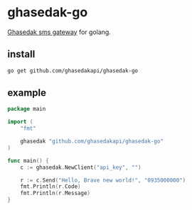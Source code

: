 ghasedak-go
===============
[Ghasedak sms gateway](https://ghasedak.io) for golang.

install
-------

```sh
go get github.com/ghasedakapi/ghasedak-go
```

example
-------
```go
package main

import (
	"fmt"

	ghasedak "github.com/ghasedakapi/ghasedak-go"
)

func main() {
	c := ghasedak.NewClient("api_key", "")

	r := c.Send("Hello, Brave new world!", "0935000000")
	fmt.Println(r.Code)
	fmt.Println(r.Message)
}

```